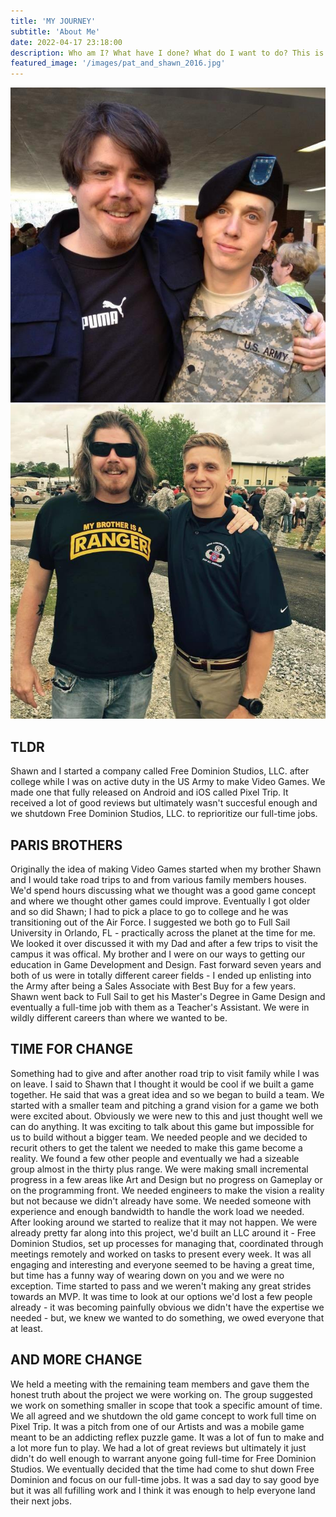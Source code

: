 ```yaml
---
title: 'MY JOURNEY'
subtitle: 'About Me'
date: 2022-04-17 23:18:00
description: Who am I? What have I done? What do I want to do? This is a quick blog post to provide a bit of background about myself; what I've been up to for the last ten years or so, and what I plan on doing from here on out.
featured_image: '/images/pat_and_shawn_2016.jpg'
---
```

<div class="gallery" data-columns="2" >
	<img src="/images/pat_and_shawn_2012.jpg">
	<img src="/images/pat_and_shawn_2016.jpg">
</div>

## TLDR

Shawn and I started a company called Free Dominion Studios, LLC. after college while I was on active duty in the US Army to make Video Games. We made one that fully released on Android and iOS called Pixel Trip. It received a lot of good reviews but ultimately wasn't succesful enough and we shutdown Free Dominion Studios, LLC. to reprioritize our full-time jobs.

## PARIS BROTHERS

Originally the idea of making Video Games started when my brother Shawn and I would take road trips to and from various family members houses. We'd spend hours discussing what we thought was a good game concept and where we thought other games could improve. Eventually I got older and so did Shawn; I had to pick a place to go to college and he was transitioning out of the Air Force. I suggested we both go to Full Sail University in Orlando, FL - practically across the planet at the time for me. We looked it over discussed it with my Dad and after a few trips to visit the campus it was offical. My brother and I were on our ways to getting our education in Game Development and Design. Fast forward seven years and both of us were in totally different career fields - I ended up enlisting into the Army after being a Sales Associate with Best Buy for a few years. Shawn went back to Full Sail to get his Master's Degree in Game Design and eventually a full-time job with them as a Teacher's Assistant. We were in wildly different careers than where we wanted to be.

## TIME FOR CHANGE

Something had to give and after another road trip to visit family while I was on leave. I said to Shawn that I thought it would be cool if we built a game together. He said that was a great idea and so we began to build a team. We started with a smaller team and pitching a grand vision for a game we both were excited about. Obviously we were new to this and just thought well we can do anything. It was exciting to talk about this game but impossible for us to build without a bigger team. We needed people and we decided to recurit others to get the talent we needed to make this game become a reality. We found a few other people and eventually we had a sizeable group almost in the thirty plus range. We were making small incremental progress in a few areas like Art and Design but no progress on Gameplay or on the programming front. We needed engineers to make the vision a reality but not because we didn't already have some. We needed someone with experience and enough bandwidth to handle the work load we needed. After looking around we started to realize that it may not happen. We were already pretty far along into this project, we'd built an LLC around it - Free Dominion Studios, set up processes for managing that, coordinated through meetings remotely and worked on tasks to present every week. It was all engaging and interesting and everyone seemed to be having a great time, but time has a funny way of wearing down on you and we were no exception. Time started to pass and we weren't making any great strides towards an MVP. It was time to look at our options we'd lost a few people already - it was becoming painfully obvious we didn't have the expertise we needed - but, we knew we wanted to do something, we owed everyone that at least.

## AND MORE CHANGE

We held a meeting with the remaining team members and gave them the honest truth about the project we were working on. The group suggested we work on something smaller in scope that took a specific amount of time. We all agreed and we shutdown the old game concept to work full time on Pixel Trip. It was a pitch from one of our Artists and was a mobile game meant to be an addicting reflex puzzle game. It was a lot of fun to make and a lot more fun to play. We had a lot of great reviews but ultimately it just didn't do well enough to warrant anyone going full-time for Free Dominion Studios. We eventually decided that the time had come to shut down Free Dominion and focus on our full-time jobs. It was a sad day to say good bye but it was all fufilling work and I think it was enough to help everyone land their next jobs.
